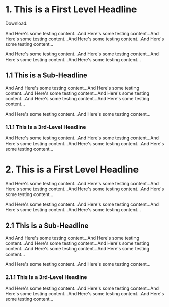
# 1. This is a First Level Headline
Download:

And Here's some testing content...And Here's some testing content...And Here's some testing content...And Here's some testing content...And Here's some testing content...

And Here's some testing content...And Here's some testing content...And Here's some testing content...And Here's some testing content...

## 1.1 This is a Sub-Headline

And And Here's some testing content...And Here's some testing content...And Here's some testing content...And Here's some testing content...And Here's some testing content...And Here's some testing content...

And Here's some testing content...And Here's some testing content...


### 1.1.1 This Is a 3rd-Level Headline

And Here's some testing content...And Here's some testing content...And Here's some testing content...And Here's some testing content...And Here's some testing content...

# 2. This is a First Level Headline

And Here's some testing content...And Here's some testing content...And Here's some testing content...And Here's some testing content...And Here's some testing content...

And Here's some testing content...And Here's some testing content...And Here's some testing content...And Here's some testing content...

## 2.1 This is a Sub-Headline

And And Here's some testing content...And Here's some testing content...And Here's some testing content...And Here's some testing content...And Here's some testing content...And Here's some testing content...

And Here's some testing content...And Here's some testing content...


### 2.1.1 This Is a 3rd-Level Headline

And Here's some testing content...And Here's some testing content...And Here's some testing content...And Here's some testing content...And Here's some testing content...